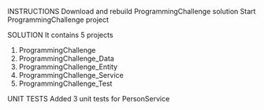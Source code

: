 INSTRUCTIONS
Download and rebuild ProgrammingChallenge solution
Start ProgrammingChallenge project 

SOLUTION
It contains 5 projects
1. ProgrammingChallenge
2. ProgrammingChallenge_Data
3. ProgrammingChallenge_Entity
4. ProgrammingChallenge_Service
5. ProgrammingChallenge_Test


UNIT TESTS
Added 3 unit tests for PersonService

